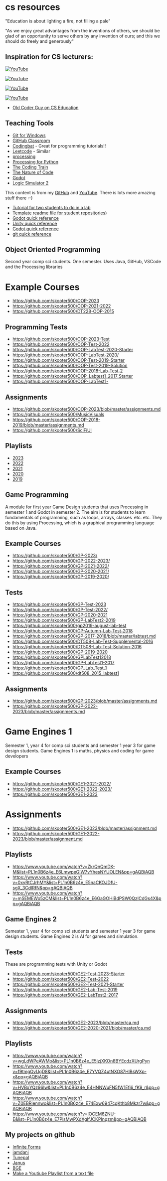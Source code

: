 # cs resources

"Education is about lighting a fire, not filling a pale"

"As we enjoy great advantages from the inventions of others, we should be glad of an opportunity to serve others by any invention of ours; and this we should do freely and generously"

## Inspiration for CS lecturers: 

[![YouTube](http://img.youtube.com/vi/ji5_MqicxSo/0.jpg)](https://www.youtube.com/watch?v=ji5_MqicxSo)

[![YouTube](http://img.youtube.com/vi/Pb5oIIPO62g/0.jpg)](https://www.youtube.com/watch?v=Pb5oIIPO62g)

[![YouTube](http://img.youtube.com/vi/UyyjU8fzEYU/0.jpg)](https://www.youtube.com/watch?v=UyyjU8fzEYU)

[![YouTube](http://img.youtube.com/vi/-m2Ntuom_6Y/0.jpg)](https://www.youtube.com/watch?v=-m2Ntuom_6Y)


 - [Old Coder Guy on CS Education](https://www.tiktok.com/@oldcoderguy/video/7289808775136054574?_r=1&u_code=dc3418ff6babc5&preview_pb=0&sharer_language=en&_d=e46g3k36h0dcjf&share_item_id=7289808775136054574&source=h5_m&timestamp=1705316542&user_id=6818474814652204038&sec_user_id=MS4wLjABAAAAQVyrfGP_a7iTmMT5QRL_wMGaj1arotdK3ZceyGeQryoLwdOGs3RYLGhnD4p-YnD1&social_share_type=0&utm_source=copy&utm_campaign=client_share&utm_medium=android&share_iid=7323808453989254944&share_link_id=fd911533-4d61-4382-aa70-99e62af47e96&share_app_id=1233&ugbiz_name=MAIN&ug_btm=b2001&enable_checksum=1)


## Teaching Tools 

- [Git for Windows](https://gitforwindows.org/)
- [GitHub Classroom](https://classroom.github.com/classrooms)
- [Codingbat](https://codingbat.com/java) - Great for programming tutorials!!
- [Leetcode](https://leetcode.com/) - Similar 
- [processing](https://processing.org/)
- [Processing for Python](https://py.processing.org/)
- [The Coding Train](https://thecodingtrain.com/)
- [The Nature of Code](https://natureofcode.com/)
- [Godot](https://godotengine.org/)
- [Logic Simulator 2](https://andrew-wilkes.itch.io/logic-simulator-2)

This content is from my [GitHub](http://github.com/skooter500) and [YouTube](http://youtube.com/skooter500). There is lots more amazing stuff there :-) 

- [Tutorial for two students to do in a lab](gitlab.md)
- [Template readme file for student repositories](assignmentreadme.md))
- [Godot quick reference](godot_ref.md)
- [Unity quick reference](unity_ref.md.md)
- [Godot quick reference](unity_to_godot.md.md)
- [git quick reference](git_ref.md)

## Object Oriented Programming
Second year comp sci students. One semester. Uses Java, GitHub, VSCode and the Processing libraries

# Example Courses
 - https://github.com/skooter500/OOP-2023
 - https://github.com/skooter500/OOP-2021-2022
 - https://github.com/skooter500/DT228-OOP-2015

## Programming Tests
- https://github.com/skooter500/OOP-2023-Test
- https://github.com/skooter500/OOP-Test-2022
- https://github.com/skooter500/OOP-LabTest-2020-Starter
- https://github.com/skooter500/OOP-LabTest-2020/
- https://github.com/skooter500/OOP-Test-2019-Starter
- https://github.com/skooter500/OOP-Test-2019-Solution
- https://github.com/skooter500/OOP-2018-Lab-Test-2
- https://github.com/skooter500/OOP_Labtest1_2017_Starter
- https://github.com/skooter500/OOP-LabTest1-

## Assignments
- https://github.com/skooter500/OOP-2023/blob/master/assignments.md
- https://github.com/skooter500/MusicVisuals
- https://github.com/skooter500/OOP-2018-2019/blob/master/assignments.md 
- https://github.com/skooter500/SciFiUI

## Playlists

- [2023](https://www.youtube.com/watch?v=WRQP5SPq54c&list=PL1n0B6z4e_E5a4a21KPXBpRLkTc5JkFOX&pp=gAQBiAQB)
- [2022](https://www.youtube.com/watch?v=flGGAfn6u8M&list=PL1n0B6z4e_E5PgGZuffuY4bM_ZzeMRWD2&pp=gAQBiAQB)
- [2021](https://www.youtube.com/watch?v=nFqEMTm5XLU&list=PL1n0B6z4e_E7Iwc8Uud1YlA_gOQXnmP3I&pp=gAQBiAQB)
- [2020](https://www.youtube.com/watch?v=NGQbYEESZEg&list=PL1n0B6z4e_E7I2bIWWpH8NAa6kPx95sw5&pp=gAQBiAQB)
- [2019](https://www.youtube.com/watch?v=02jJRolMXUo&list=PL1n0B6z4e_E7lhCtkuacS_KvBORRHaR9E&pp=gAQBiAQB)

## Game Programming

A module for first year Game Design students that uses Processing in semester 1 and Godot in semester 2. The aim is for students to learn fundamentals of programming, such as loops, arrays, classes etc. etc. They do this by using Processing, which is a graphical programming language based on Java.

## Example Courses
- https://github.com/skooter500/GP-2023/
- https://github.com/skooter500/GP-2022-2023/
- https://github.com/skooter500/GP-2021-2022/
- https://github.com/skooter500/GP-2020-2021/
- https://github.com/skooter500/GP-2019-2020/

## Tests
- https://github.com/skooter500/GP-Test-2023
- https://github.com/skooter500/GP-Test-2022/
- https://github.com/skooter500/GP-2020-2021
- https://github.com/skooter500/GP-LabTest2-2019
- https://github.com/skooter500/gp2019-august-lab-test
- https://github.com/skooter500/GP-Autumn-Lab-Test-2018
- https://github.com/skooter500/GP-2017-2018/blob/master/labtest.md
- https://github.com/skooter500/DT508-Lab-Test-Supplemental-2016
- https://github.com/skooter500/DT508-Lab-Test-Solution-2016
- https://github.com/skooter500/GP-2019-2020
- https://github.com/skooter500/GPLabTest12018
- https://github.com/skooter500/GP-LabTest1-2017
- https://github.com/skooter500/GP_Lab_Test_1
- https://github.com/skooter500/dt508_2015_labtest1

## Assignments
- https://github.com/skooter500/GP-2023/blob/master/assignments.md
- https://github.com/skooter500/GP-2022-2023/blob/master/assignments.md

# Game Engines 1
Semester 1, year 4 for comp sci students and semester 1 year 3 for game design students. Game Engines 1 is maths, physics and coding for game developers

## Example Courses

- https://github.com/skooter500/GE1-2021-2022/
- https://github.com/skooter500/GE1-2022-2023/
- https://github.com/skooter500/GE1-2023

# Assignments
- https://github.com/skooter500/GE1-2023/blob/master/assignment.md
- https://github.com/skooter500/GE1-2022-2023/blob/master/assignment.md

## Playlists

- https://www.youtube.com/watch?v=ZkrQnQmDK-M&list=PL1n0B6z4e_E6LmwpeGIW7vYhesNYUOLEN&pp=gAQBiAQB
- https://www.youtube.com/watch?v=0xyRtCJrhMY&list=PL1n0B6z4e_E5naCKOJDfU-sgX_3CdlRfN&pp=gAQBiAQB
- https://www.youtube.com/watch?v=mSEMEWo5zCM&list=PL1n0B6z4e_E6GaGOHiBdPSW0QzICdGs4X&pp=gAQBiAQB

## Game Engines 2
Semester 1, year 4 for comp sci students and semester 1 year 3 for game design students. Game Engines 2 is AI for games and simulation. 

## Tests

These are programming tests with Unity or Godot

- https://github.com/skooter500/GE2-Test-2023-Starter
- https://github.com/skooter500/GE2-Test-2022
- https://github.com/skooter500/GE2-Test-2021-Starter
- https://github.com/skooter500/GE2-Lab-Test-2019
- https://github.com/skooter500/GE2-LabTest2-2017

## Assignments 
- https://github.com/skooter500/GE2-2023/blob/master/ca.md
- https://github.com/skooter500/GE2-2020-2021/blob/master/ca.md

## Playlists

- https://www.youtube.com/watch?v=wgLdWPeAWMo&list=PL1n0B6z4e_E5lzjXKOn8BYEcdzXUrgPyn
- https://www.youtube.com/watch?v=f9tmgOyUgD8&list=PL1n0B6z4e_E7YVQZ4utNXO87HlBsWXp-x&pp=gAQBiAQB
- https://www.youtube.com/watch?v=HVBxYQz96Iw&list=PL1n0B6z4e_E4HNNWuFN5fW1Efi6_fK9_r&pp=gAQBiAQB
- https://www.youtube.com/watch?v=Z0EBRiennwo&list=PL1n0B6z4e_E74Exw6947cgKthb8Mkzr7w&pp=gAQBiAQB
- https://www.youtube.com/watch?v=IOCEM6ZNU-E&list=PL1n0B6z4e_E7PlsMwPXdXgIfJCKPInqzm&pp=gAQBiAQB

## My projects on github

- [Infinite Forms](https://github.com/skooter500/forms)
- [iamdani](https://github.com/skooter500/forms)
- [Tunepal](https://github.com/skooter500/tunepal)
- [Janus](https://github.com/skooter500/janus)
- [BGE](https://github.com/skooter500/bge)
- [Make a Youtiube Playlist from a text file](https://github.com/skooter500/playlistmaker)